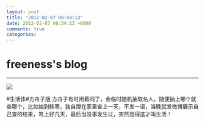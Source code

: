 ```yaml
---
layout: post
title: "2012-02-07 08:54:13"
date: 2012-02-07 08:54:13 +0800
comments: true
categories: 
---
```


# freeness's blog

----------

![](http://okqmqrbgo.bkt.clouddn.com/201202070854131.jpg)

>
\#生活体\#方舟子版
方舟子有时闲着闷了，会临时随机抽取名人，随便抽上哪个就查哪个，比如抽到韩寒，独自蹲在家里查上一天，不发一语，当晚就发微博展示自己查的结果，骂上好几天，最后当没事发生过，突然觉得这才叫生活！